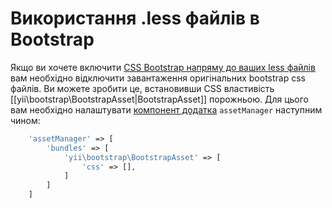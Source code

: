 Використання .less файлів в Bootstrap
=====================================

Якщо ви хочете включити [CSS Bootstrap напряму до ваших less файлів](http://getbootstrap.com/getting-started/#customizing)
вам необхідно відключити завантаження оригінальних bootstrap css файлів.
Ви можете зробити це, встановивши CSS властивість [[yii\bootstrap\BootstrapAsset|BootstrapAsset]] порожньою.
Для цього вам необхідно налаштувати [компонент додатка](structure-application-components.md) `assetManager` наступним чином:

```php
    'assetManager' => [
        'bundles' => [
            'yii\bootstrap\BootstrapAsset' => [
                'css' => [],
            ]
        ]
    ]
```